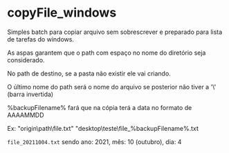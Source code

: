 # copyFile_windows
<p>Simples batch para copiar arquivo sem sobrescrever e preparado para lista de tarefas do windows.</p>
<p>As aspas garantem que o path com espaço no nome do diretório seja considerado.</p>
<p>No path de destino, se a pasta não existir ele vai criando.</p>
<p>O último nome do path será o nome do arquivo se posterior não tiver a '\' (barra invertida)</p>
<p>%backupFilename% fará que na cópia terá a data no formato de AAAAMMDD</p>
Ex: "origin\path\file.txt" "desktop\teste\file_%backupFilename%.txt</p>

```file_20211004.txt``` sendo ano: 2021, mês: 10 (outubro), dia: 4

